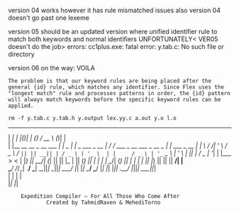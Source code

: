 version 04 works however it has rule mismatched issues
also version 04 doesn't go past one lexeme

version 05 should be an updated version where 
unified identifier rule to match both keywords and normal identifiers 
UNFORTUNATELY< VER05 doesn't do the job>
errors: cc1plus.exe: fatal error: y.tab.c: No such file or directory

version 06 on the way: VOILA


    The problem is that our keyword rules are being placed after the general {id} rule, which matches any identifier. Since Flex uses the "longest match" rule and processes patterns in order, the {id} pattern will always match keywords before the specific keyword rules can be applied.


```
rm -f y.tab.c y.tab.h y.output lex.yy.c a.out y.o l.o
``` 


 _____                         _  _  _    _                 _____                           _  _             
|  ___|                       | |(_)| |  (_)               /  __ \                         (_)| |            
| |__  __  __ _ __    ___   __| | _ | |_  _   ___   _ __   | /  \/  ___   _ __ ___   _ __   _ | |  ___  _ __ 
|  __| \ \/ /| '_ \  / _ \ / _` || || __|| | / _ \ | '_ \  | |     / _ \ | '_ ` _ \ | '_ \ | || | / _ \| '__|
| |___  >  < | |_) ||  __/| (_| || || |_ | || (_) || | | | | \__/\| (_) || | | | | || |_) || || ||  __/| |   
\____/ /_/\_\| .__/  \___| \__,_||_| \__||_| \___/ |_| |_|  \____/ \___/ |_| |_| |_|| .__/ |_||_| \___||_|   
             | |                                                                    | |                      
             |_|                                                                    |_|                      

        Expedition Compiler – For All Those Who Come After
                Created by TahmidRaven & MehediTorno
